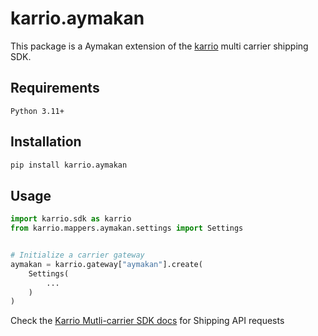 # karrio.aymakan

This package is a Aymakan extension of the [karrio](https://pypi.org/project/karrio) multi carrier shipping SDK.

## Requirements

`Python 3.11+`

## Installation

```bash
pip install karrio.aymakan
```

## Usage

```python
import karrio.sdk as karrio
from karrio.mappers.aymakan.settings import Settings


# Initialize a carrier gateway
aymakan = karrio.gateway["aymakan"].create(
    Settings(
        ...
    )
)
```

Check the [Karrio Mutli-carrier SDK docs](https://docs.karrio.io) for Shipping API requests
